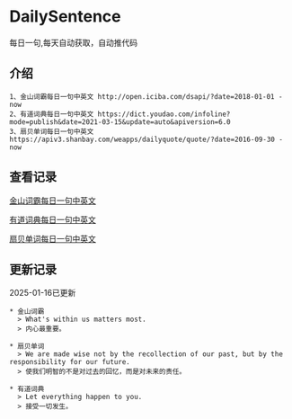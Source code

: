 # DailySentence

每日一句,每天自动获取，自动推代码

## 介绍

```
1、金山词霸每日一句中英文 http://open.iciba.com/dsapi/?date=2018-01-01 - now
2、有道词典每日一句中英文 https://dict.youdao.com/infoline?mode=publish&date=2021-03-15&update=auto&apiversion=6.0
3、扇贝单词每日一句中英文 https://apiv3.shanbay.com/weapps/dailyquote/quote/?date=2016-09-30 - now
```

## 查看记录

[金山词霸每日一句中英文](./data/iciba/)

[有道词典每日一句中英文](./data/youdao/)

[扇贝单词每日一句中英文](./data/shanbay/)

## 更新记录
2025-01-16已更新 
```
* 金山词霸
  > What's within us matters most.
  > 内心最重要。

* 扇贝单词
  > We are made wise not by the recollection of our past, but by the responsibility for our future.
  > 使我们明智的不是对过去的回忆，而是对未来的责任。

* 有道词典
  > Let everything happen to you.
  > 接受一切发生。

```
